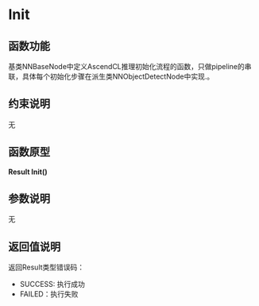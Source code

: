 # Init<a name="ZH-CN_TOPIC_0000001589292053"></a>

## 函数功能<a name="section15868409121"></a>

基类NNBaseNode中定义AscendCL推理初始化流程的函数，只做pipeline的串联，具体每个初始化步骤在派生类NNObjectDetectNode中实现.。

## 约束说明<a name="section1771773225914"></a>

无

## 函数原型<a name="section16481811131215"></a>

**Result Init\(\)**

## 参数说明<a name="section2779823101219"></a>

无

## 返回值说明<a name="section7624143271217"></a>

返回Result类型错误码：

-   SUCCESS: 执行成功
-   FAILED：执行失败

